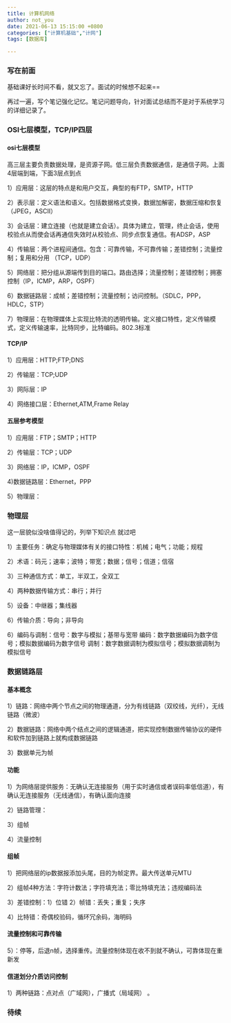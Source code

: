 ```yaml
---
title: 计算机网络
author: not_you
date: 2021-06-13 15:15:00 +0800
categories: ["计算机基础","计网"]
tags: [数据库]

---
```




### 写在前面

基础课好长时间不看，就又忘了。面试的时候想不起来==

再过一遍，写个笔记强化记忆。笔记问题导向，针对面试总结而不是对于系统学习的详细记录了。

### OSI七层模型，TCP/IP四层

#### osi七层模型

高三层主要负责数据处理，是资源子网。低三层负责数据通信，是通信子网。上面4层端到端，下面3层点到点

1）应用层：这层的特点是和用户交互，典型的有FTP，SMTP，HTTP

2）表示层：定义语法和语义。包括数据格式变换，数据加解密，数据压缩和恢复（JPEG，ASCII）

3）会话层：建立连接（也就是建立会话）。具体为建立，管理，终止会话，使用校验点从而使会话再通信失效时从校验点、同步点恢复通信。有ADSP，ASP

4）传输层：两个进程间通信。包含：可靠传输，不可靠传输；差错控制；流量控制；复用和分用 （TCP，UDP）

5）网络层：把分组从源端传到目的端口。路由选择；流量控制；差错控制；拥塞控制（IP，ICMP，ARP，OSPF）

6）数据链路层：成帧；差错控制；流量控制；访问控制。（SDLC，PPP，HDLC，STP）

7）物理层：在物理媒体上实现比特流的透明传输。定义接口特性，定义传输模式，定义传输速率，比特同步，比特编码。802.3标准

#### TCP/IP

1）应用层：HTTP;FTP;DNS

2）传输层：TCP;UDP

3）网际层：IP

4）网络接口层：Ethernet,ATM,Frame Relay

#### 五层参考模型

1）应用层：FTP；SMTP；HTTP

2）传输层：TCP；UDP

3）网络层：IP，ICMP，OSPF

4)数据链路层：Ethernet，PPP

5）物理层：

### 物理层

这一层貌似没啥值得记的，列举下知识点 就过吧

1）主要任务：确定与物理媒体有关的接口特性：机械；电气；功能；规程

2）术语：码元；速率；波特；带宽；数据；信号；信道；信宿

3）三种通信方式：单工，半双工，全双工

4）两种数据传输方式：串行；并行

5）设备：中继器；集线器

6）传输介质：导向；非导向

 6）编码与调制：信号：数字与模拟；基带与宽带  编码：数字数据编码为数字信号；模拟数据编码为数字信号 调制：数字数据调制为模拟信号；模拟数据调制为模拟信号

### 数据链路层

#### 基本概念

1）链路：网络中两个节点之间的物理通道，分为有线链路（双绞线，光纤），无线链路（微波）

2）数据链路：网络中两个结点之间的逻辑通道，把实现控制数据传输协议的硬件和软件加到链路上就构成数据链路

3）数据单元为帧

#### 功能

1）为网络层提供服务：无确认无连接服务（用于实时通信或者误码率低信道），有确认无连接服务（无线通信），有确认面向连接

2）链路管理：

3）组帧

4）流量控制

#### 组帧

1）把网络层的ip数据报添加头尾，目的为帧定界。最大传送单元MTU

2）组帧4种方法：字符计数法；字符填充法；零比特填充法；违规编码法

3）差错控制：1）位错  2）帧错：丢失；重复；失序

4）比特错：奇偶校验码，循环冗余码，海明码

#### 流量控制和可靠传输 

5）：停等，后退n帧，选择重传。流量控制体现在收不到就不确认，可靠体现在重新发

#### 信道划分介质访问控制

 1）两种链路：点对点（广域网），广播式（局域网） 。

### 待续